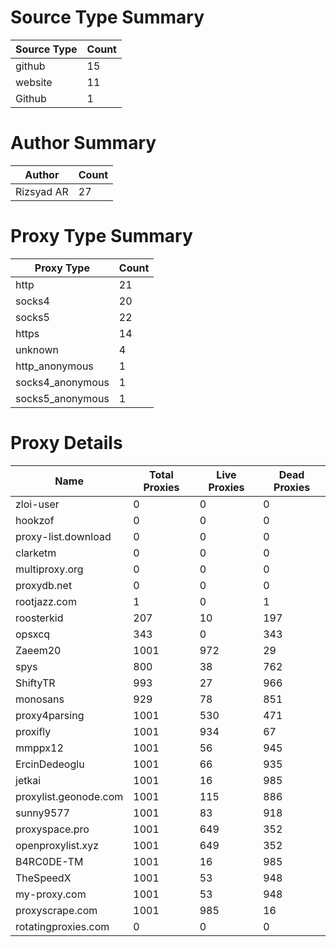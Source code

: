# Source Type Summary

| Source Type | Count |
|-------------|-------|
| github | 15 |
| website | 11 |
| Github | 1 |


# Author Summary

| Author | Count |
|--------|-------|
| Rizsyad AR | 27 |


# Proxy Type Summary

| Proxy Type | Count |
|------------|-------|
| http | 21 |
| socks4 | 20 |
| socks5 | 22 |
| https | 14 |
| unknown | 4 |
| http_anonymous | 1 |
| socks4_anonymous | 1 |
| socks5_anonymous | 1 |


# Proxy Details

| Name | Total Proxies | Live Proxies | Dead Proxies |
|------|---------------|--------------|---------------|
| zloi-user | 0 | 0 | 0 |
| hookzof | 0 | 0 | 0 |
| proxy-list.download | 0 | 0 | 0 |
| clarketm | 0 | 0 | 0 |
| multiproxy.org | 0 | 0 | 0 |
| proxydb.net | 0 | 0 | 0 |
| rootjazz.com | 1 | 0 | 1 |
| roosterkid | 207 | 10 | 197 |
| opsxcq | 343 | 0 | 343 |
| Zaeem20 | 1001 | 972 | 29 |
| spys | 800 | 38 | 762 |
| ShiftyTR | 993 | 27 | 966 |
| monosans | 929 | 78 | 851 |
| proxy4parsing | 1001 | 530 | 471 |
| proxifly | 1001 | 934 | 67 |
| mmppx12 | 1001 | 56 | 945 |
| ErcinDedeoglu | 1001 | 66 | 935 |
| jetkai | 1001 | 16 | 985 |
| proxylist.geonode.com | 1001 | 115 | 886 |
| sunny9577 | 1001 | 83 | 918 |
| proxyspace.pro | 1001 | 649 | 352 |
| openproxylist.xyz | 1001 | 649 | 352 |
| B4RC0DE-TM | 1001 | 16 | 985 |
| TheSpeedX | 1001 | 53 | 948 |
| my-proxy.com | 1001 | 53 | 948 |
| proxyscrape.com | 1001 | 985 | 16 |
| rotatingproxies.com | 0 | 0 | 0 |
